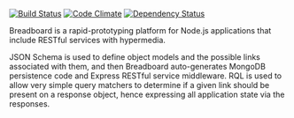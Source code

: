 [![Build Status](https://travis-ci.org/atsid/breadboard.svg?branch=master)](https://travis-ci.org/atsid/breadboard)
[![Code Climate](https://codeclimate.com/github/atsid/breadboard/badges/gpa.svg)](https://codeclimate.com/github/atsid/breadboard)
[![Dependency Status](https://david-dm.org/atsid/breadboard.svg)](https://david-dm.org/atsid/breadboard)

Breadboard is a rapid-prototyping platform for Node.js applications that include RESTful services with hypermedia.

JSON Schema is used to define object models and the possible links associated with them, and then Breadboard auto-generates MongoDB persistence code and Express RESTful service middleware.
RQL is used to allow very simple query matchers to determine if a given link should be present on a response object, hence expressing all application state via the responses.
